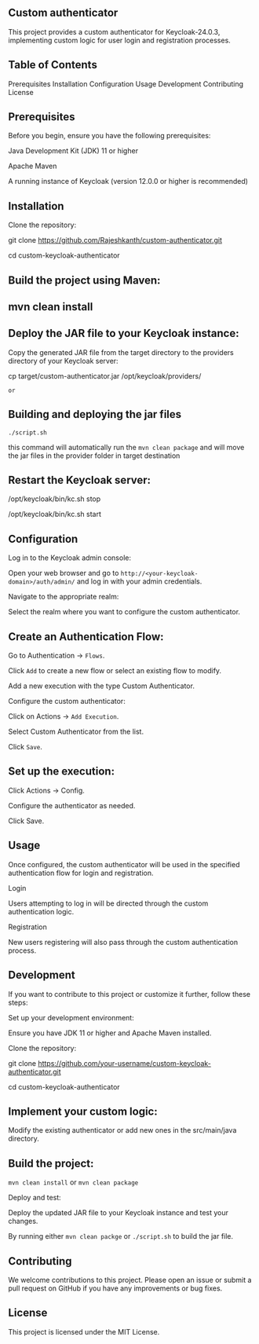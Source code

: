 ## Custom authenticator

This project provides a custom authenticator for Keycloak-24.0.3, implementing custom logic for user login and registration processes.

## Table of Contents
Prerequisites
Installation
Configuration
Usage
Development
Contributing
License

## Prerequisites
Before you begin, ensure you have the following prerequisites:

Java Development Kit (JDK) 11 or higher

Apache Maven

A running instance of Keycloak (version 12.0.0 or higher is recommended)

## Installation

Clone the repository:

git clone https://github.com/Rajeshkanth/custom-authenticator.git

cd custom-keycloak-authenticator

## Build the project using Maven:

## mvn clean install

## Deploy the JAR file to your Keycloak instance:

Copy the generated JAR file from the target directory to the providers directory of your Keycloak server:

cp target/custom-authenticator.jar /opt/keycloak/providers/

`or`

## Building and deploying the jar files

`./script.sh`

this command will automatically run the `mvn clean package` and will move the jar files in the provider folder in target destination

## Restart the Keycloak server:

/opt/keycloak/bin/kc.sh stop

/opt/keycloak/bin/kc.sh start

## Configuration
Log in to the Keycloak admin console:

Open your web browser and go to `http://<your-keycloak-domain>/auth/admin/` and log in with your admin credentials.

Navigate to the appropriate realm:

Select the realm where you want to configure the custom authenticator.

## Create an Authentication Flow:

Go to Authentication -> `Flows`.

Click `Add` to create a new flow or select an existing flow to modify.

Add a new execution with the type Custom Authenticator.

Configure the custom authenticator:

Click on Actions -> `Add Execution`.

Select Custom Authenticator from the list.

Click `Save`.

## Set up the execution:

Click Actions -> Config.

Configure the authenticator as needed.

Click Save.

## Usage
Once configured, the custom authenticator will be used in the specified authentication flow for login and registration.

Login

Users attempting to log in will be directed through the custom authentication logic.

Registration

New users registering will also pass through the custom authentication process.

## Development

If you want to contribute to this project or customize it further, follow these steps:

Set up your development environment:

Ensure you have JDK 11 or higher and Apache Maven installed.

Clone the repository:

git clone https://github.com/your-username/custom-keycloak-authenticator.git

cd custom-keycloak-authenticator

## Implement your custom logic:

Modify the existing authenticator or add new ones in the src/main/java directory.

## Build the project:

`mvn clean install` or `mvn clean package`

Deploy and test:

Deploy the updated JAR file to your Keycloak instance and test your changes.

By running either `mvn clean packge` or `./script.sh` to build the jar file.

## Contributing
We welcome contributions to this project. Please open an issue or submit a pull request on GitHub if you have any improvements or bug fixes.

## License
This project is licensed under the MIT License.
